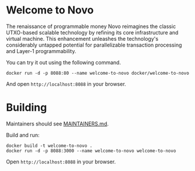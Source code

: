 # Welcome to Novo

The renaissance of programmable money
Novo reimagines the classic UTXO-based scalable technology by refining its core infrastructure and virtual machine. This enhancement unleashes the technology's considerably untapped potential for parallelizable transaction processing and Layer-1 programmability.

You can try it out using the following command.

```
docker run -d -p 8088:80 --name welcome-to-novo docker/welcome-to-novo
```
And open `http://localhost:8088` in your browser.

# Building

Maintainers should see [MAINTAINERS.md](MAINTAINERS.md).

Build and run:
```
docker build -t welcome-to-novo . 
docker run -d -p 8088:3000 --name welcome-to-novo welcome-to-novo
```
Open `http://localhost:8088` in your browser.
